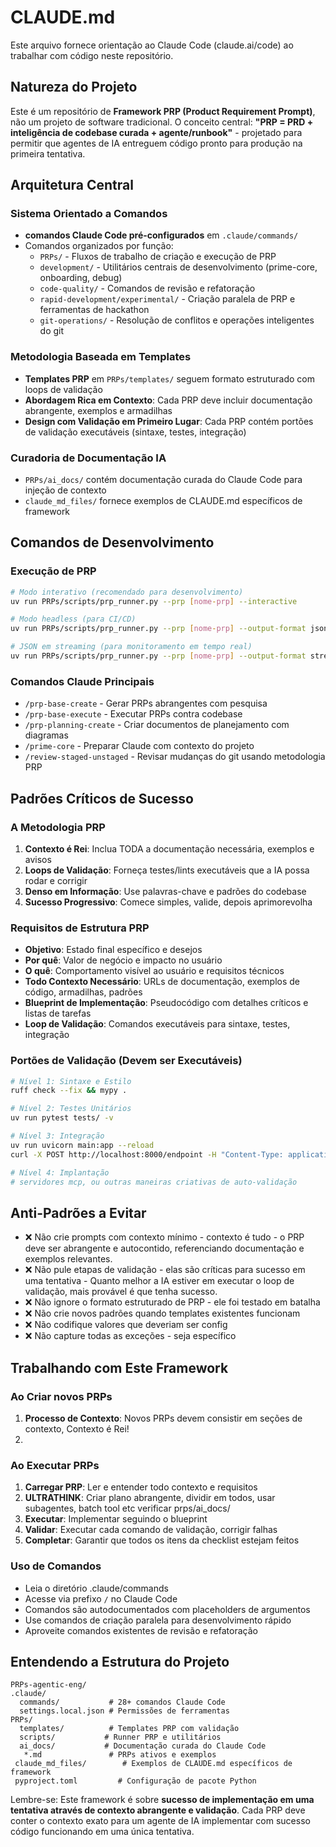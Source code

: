 # CLAUDE.md

Este arquivo fornece orientação ao Claude Code (claude.ai/code) ao trabalhar com código neste repositório.

## Natureza do Projeto

Este é um repositório de **Framework PRP (Product Requirement Prompt)**, não um projeto de software tradicional. O conceito central: **"PRP = PRD + inteligência de codebase curada + agente/runbook"** - projetado para permitir que agentes de IA entreguem código pronto para produção na primeira tentativa.

## Arquitetura Central

### Sistema Orientado a Comandos

- **comandos Claude Code pré-configurados** em `.claude/commands/`
- Comandos organizados por função:
  - `PRPs/` - Fluxos de trabalho de criação e execução de PRP
  - `development/` - Utilitários centrais de desenvolvimento (prime-core, onboarding, debug)
  - `code-quality/` - Comandos de revisão e refatoração
  - `rapid-development/experimental/` - Criação paralela de PRP e ferramentas de hackathon
  - `git-operations/` - Resolução de conflitos e operações inteligentes do git

### Metodologia Baseada em Templates

- **Templates PRP** em `PRPs/templates/` seguem formato estruturado com loops de validação
- **Abordagem Rica em Contexto**: Cada PRP deve incluir documentação abrangente, exemplos e armadilhas
- **Design com Validação em Primeiro Lugar**: Cada PRP contém portões de validação executáveis (sintaxe, testes, integração)

### Curadoria de Documentação IA

- `PRPs/ai_docs/` contém documentação curada do Claude Code para injeção de contexto
- `claude_md_files/` fornece exemplos de CLAUDE.md específicos de framework

## Comandos de Desenvolvimento

### Execução de PRP

```bash
# Modo interativo (recomendado para desenvolvimento)
uv run PRPs/scripts/prp_runner.py --prp [nome-prp] --interactive

# Modo headless (para CI/CD)
uv run PRPs/scripts/prp_runner.py --prp [nome-prp] --output-format json

# JSON em streaming (para monitoramento em tempo real)
uv run PRPs/scripts/prp_runner.py --prp [nome-prp] --output-format stream-json
```

### Comandos Claude Principais

- `/prp-base-create` - Gerar PRPs abrangentes com pesquisa
- `/prp-base-execute` - Executar PRPs contra codebase
- `/prp-planning-create` - Criar documentos de planejamento com diagramas
- `/prime-core` - Preparar Claude com contexto do projeto
- `/review-staged-unstaged` - Revisar mudanças do git usando metodologia PRP

## Padrões Críticos de Sucesso

### A Metodologia PRP

1. **Contexto é Rei**: Inclua TODA a documentação necessária, exemplos e avisos
2. **Loops de Validação**: Forneça testes/lints executáveis que a IA possa rodar e corrigir
3. **Denso em Informação**: Use palavras-chave e padrões do codebase
4. **Sucesso Progressivo**: Comece simples, valide, depois aprimorevolha

### Requisitos de Estrutura PRP

- **Objetivo**: Estado final específico e desejos
- **Por quê**: Valor de negócio e impacto no usuário
- **O quê**: Comportamento visível ao usuário e requisitos técnicos
- **Todo Contexto Necessário**: URLs de documentação, exemplos de código, armadilhas, padrões
- **Blueprint de Implementação**: Pseudocódigo com detalhes críticos e listas de tarefas
- **Loop de Validação**: Comandos executáveis para sintaxe, testes, integração

### Portões de Validação (Devem ser Executáveis)

```bash
# Nível 1: Sintaxe e Estilo
ruff check --fix && mypy .

# Nível 2: Testes Unitários
uv run pytest tests/ -v

# Nível 3: Integração
uv run uvicorn main:app --reload
curl -X POST http://localhost:8000/endpoint -H "Content-Type: application/json" -d '{...}'

# Nível 4: Implantação
# servidores mcp, ou outras maneiras criativas de auto-validação
```

## Anti-Padrões a Evitar

- ❌ Não crie prompts com contexto mínimo - contexto é tudo - o PRP deve ser abrangente e autocontido, referenciando documentação e exemplos relevantes.
- ❌ Não pule etapas de validação - elas são críticas para sucesso em uma tentativa - Quanto melhor a IA estiver em executar o loop de validação, mais provável é que tenha sucesso.
- ❌ Não ignore o formato estruturado de PRP - ele foi testado em batalha
- ❌ Não crie novos padrões quando templates existentes funcionam
- ❌ Não codifique valores que deveriam ser config
- ❌ Não capture todas as exceções - seja específico

## Trabalhando com Este Framework

### Ao Criar novos PRPs

1. **Processo de Contexto**: Novos PRPs devem consistir em seções de contexto, Contexto é Rei!
2.

### Ao Executar PRPs

1. **Carregar PRP**: Ler e entender todo contexto e requisitos
2. **ULTRATHINK**: Criar plano abrangente, dividir em todos, usar subagentes, batch tool etc verificar prps/ai_docs/
3. **Executar**: Implementar seguindo o blueprint
4. **Validar**: Executar cada comando de validação, corrigir falhas
5. **Completar**: Garantir que todos os itens da checklist estejam feitos

### Uso de Comandos

- Leia o diretório .claude/commands
- Acesse via prefixo `/` no Claude Code
- Comandos são autodocumentados com placeholders de argumentos
- Use comandos de criação paralela para desenvolvimento rápido
- Aproveite comandos existentes de revisão e refatoração

## Entendendo a Estrutura do Projeto

```
PRPs-agentic-eng/
.claude/
  commands/           # 28+ comandos Claude Code
  settings.local.json # Permissões de ferramentas
PRPs/
  templates/          # Templates PRP com validação
  scripts/           # Runner PRP e utilitários
  ai_docs/           # Documentação curada do Claude Code
   *.md               # PRPs ativos e exemplos
 claude_md_files/        # Exemplos de CLAUDE.md específicos de framework
 pyproject.toml         # Configuração de pacote Python
```

Lembre-se: Este framework é sobre **sucesso de implementação em uma tentativa através de contexto abrangente e validação**. Cada PRP deve conter o contexto exato para um agente de IA implementar com sucesso código funcionando em uma única tentativa.
